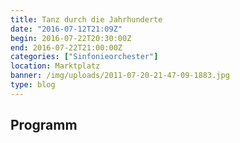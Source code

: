 ```yaml
---
title: Tanz durch die Jahrhunderte
date: "2016-07-12T21:09Z"
begin: 2016-07-22T20:30:00Z
end: 2016-07-22T21:00:00Z
categories: ["Sinfonieorchester"]
location: Marktplatz
banner: /img/uploads/2011-07-20-21-47-09-1883.jpg
type: blog
---
```

## Programm

